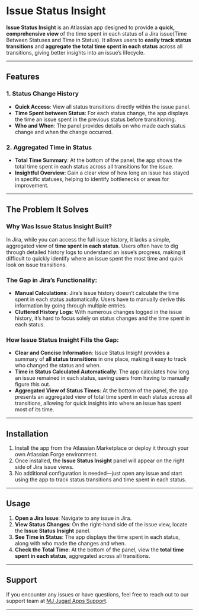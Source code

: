 # Issue Status Insight

**Issue Status Insight** is an Atlassian app designed to provide a **quick, comprehensive view** of the time spent in each status of a Jira issue(Time Between Statuses and Time in Status). It allows users to **easily track status transitions** and **aggregate the total time spent in each status** across all transitions, giving better insights into an issue’s lifecycle.

---

## Features

### 1. Status Change History
- **Quick Access**: View all status transitions directly within the issue panel.
- **Time Spent between Status**: For each status change, the app displays the time an issue spent in the previous status before transitioning.
- **Who and When**: The panel provides details on who made each status change and when the change occurred.

### 2. Aggregated Time in Status
- **Total Time Summary**: At the bottom of the panel, the app shows the total time spent in each status across all transitions for the issue.
- **Insightful Overview**: Gain a clear view of how long an issue has stayed in specific statuses, helping to identify bottlenecks or areas for improvement.

---

## The Problem It Solves

### Why Was Issue Status Insight Built?
In Jira, while you can access the full issue history, it lacks a simple, aggregated view of **time spent in each status**. Users often have to dig through detailed history logs to understand an issue’s progress, making it difficult to quickly identify where an issue spent the most time and quick look on issue transitions.

### The Gap in Jira’s Functionality:
- **Manual Calculations**: Jira’s issue history doesn’t calculate the time spent in each status automatically. Users have to manually derive this information by going through multiple entries.
- **Cluttered History Logs**: With numerous changes logged in the issue history, it’s hard to focus solely on status changes and the time spent in each status.

### How Issue Status Insight Fills the Gap:
- **Clear and Concise Information**: Issue Status Insight provides a summary of **all status transitions** in one place, making it easy to track who changed the status and when.
- **Time in Status Calculated Automatically**: The app calculates how long an issue remained in each status, saving users from having to manually figure this out.
- **Aggregated View of Status Times**: At the bottom of the panel, the app presents an aggregated view of total time spent in each status across all transitions, allowing for quick insights into where an issue has spent most of its time.

---

## Installation

1. Install the app from the Atlassian Marketplace or deploy it through your own Atlassian Forge environment.
2. Once installed, the **Issue Status Insight** panel will appear on the right side of Jira issue views.
3. No additional configuration is needed—just open any issue and start using the app to track status transitions and time spent in each status.

---

## Usage

1. **Open a Jira Issue**: Navigate to any issue in Jira.
2. **View Status Changes**: On the right-hand side of the issue view, locate the **Issue Status Insight** panel.
3. **See Time in Status**: The app displays the time spent in each status, along with who made the changes and when.
4. **Check the Total Time**: At the bottom of the panel, view the **total time spent in each status**, aggregated across all transitions.

---

## Support

If you encounter any issues or have questions, feel free to reach out to our support team at [MJ Jugad Apps Support](mailto:support@mj-jugad-apps.atlassian.net).

---
